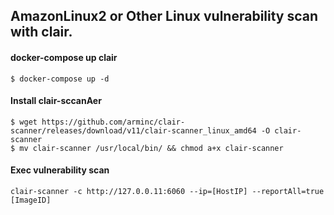 ## AmazonLinux2 or Other Linux vulnerability scan with clair.

#### docker-compose up clair
```
$ docker-compose up -d
```

#### Install clair-sccanAer
```
$ wget https://github.com/arminc/clair-scanner/releases/download/v11/clair-scanner_linux_amd64 -O clair-scanner
$ mv clair-scanner /usr/local/bin/ && chmod a+x clair-scanner
```

#### Exec vulnerability scan
```
clair-scanner -c http://127.0.0.11:6060 --ip=[HostIP] --reportAll=true [ImageID]
```